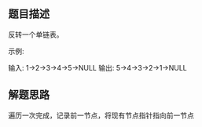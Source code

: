 ## 题目描述
反转一个单链表。

示例:

输入: 1->2->3->4->5->NULL
输出: 5->4->3->2->1->NULL

## 解题思路
遍历一次完成，记录前一节点，将现有节点指针指向前一节点


